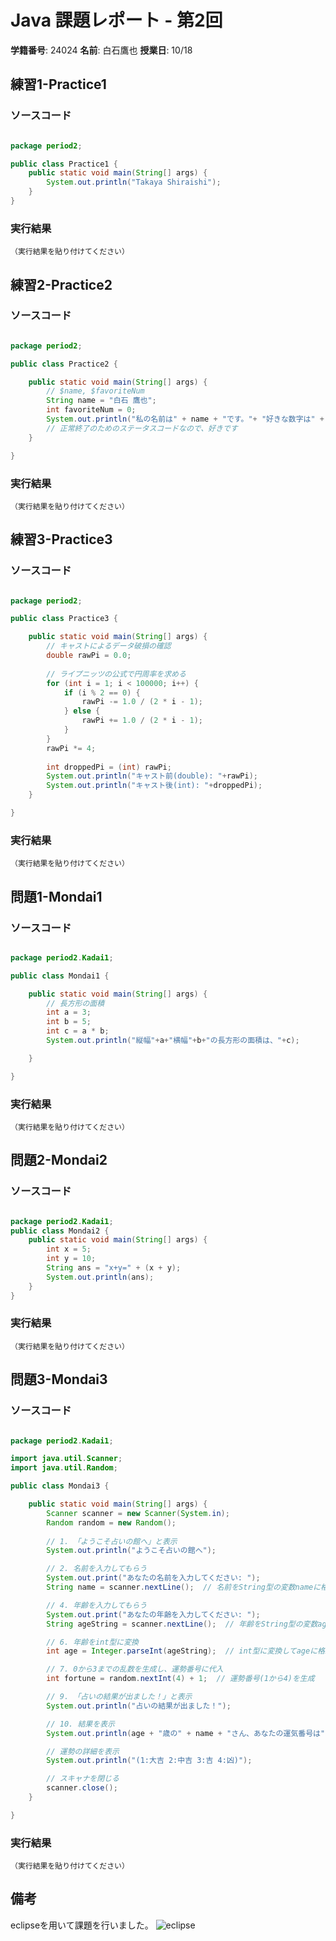 # Java 課題レポート - 第2回
**学籍番号**: 24024
**名前**: 白石鷹也
**授業日**: 10/18

## 練習1-Practice1
### ソースコード
```java

package period2;

public class Practice1 {
	public static void main(String[] args) {
		System.out.println("Takaya Shiraishi");
	}
}

```

### 実行結果
```
（実行結果を貼り付けてください）
```

<div style="page-break-before:always"></div>

## 練習2-Practice2
### ソースコード
```java

package period2;

public class Practice2 {

	public static void main(String[] args) {
		// $name, $favoriteNum
		String name = "白石 鷹也";
		int favoriteNum = 0;
		System.out.println("私の名前は" + name + "です。"+ "好きな数字は" + favoriteNum + "です。");
		// 正常終了のためのステータスコードなので、好きです
	}

}

```

### 実行結果
```
（実行結果を貼り付けてください）
```

<div style="page-break-before:always"></div>

## 練習3-Practice3
### ソースコード
```java

package period2;

public class Practice3 {

	public static void main(String[] args) {
		// キャストによるデータ破損の確認
		double rawPi = 0.0;
		
		// ライプニッツの公式で円周率を求める
		for (int i = 1; i < 100000; i++) {
			if (i % 2 == 0) {
				rawPi -= 1.0 / (2 * i - 1);
			} else {
				rawPi += 1.0 / (2 * i - 1);
			}
		}
		rawPi *= 4;
		
		int droppedPi = (int) rawPi;
		System.out.println("キャスト前(double): "+rawPi);
		System.out.println("キャスト後(int): "+droppedPi);
	}

}

```

### 実行結果
```
（実行結果を貼り付けてください）
```

<div style="page-break-before:always"></div>

## 問題1-Mondai1
### ソースコード
```java

package period2.Kadai1;

public class Mondai1 {

	public static void main(String[] args) {
		// 長方形の面積
		int a = 3;
		int b = 5;
		int c = a * b;
	    System.out.println("縦幅"+a+"横幅"+b+"の長方形の面積は、"+c);

	}

}

```

### 実行結果
```
（実行結果を貼り付けてください）
```

<div style="page-break-before:always"></div>

## 問題2-Mondai2
### ソースコード
```java

package period2.Kadai1;
public class Mondai2 {
	public static void main(String[] args) {
		int x = 5;
		int y = 10;
		String ans = "x+y=" + (x + y);
		System.out.println(ans);
	}
}
```

### 実行結果
```
（実行結果を貼り付けてください）
```

<div style="page-break-before:always"></div>

## 問題3-Mondai3
### ソースコード
```java

package period2.Kadai1;

import java.util.Scanner;
import java.util.Random;

public class Mondai3 {

	public static void main(String[] args) {
        Scanner scanner = new Scanner(System.in);
        Random random = new Random();
        
        // 1. 「ようこそ占いの館へ」と表示
        System.out.println("ようこそ占いの館へ");

        // 2. 名前を入力してもらう
        System.out.print("あなたの名前を入力してください: ");
        String name = scanner.nextLine();  // 名前をString型の変数nameに格納

        // 4. 年齢を入力してもらう
        System.out.print("あなたの年齢を入力してください: ");
        String ageString = scanner.nextLine();  // 年齢をString型の変数ageStringに格納

        // 6. 年齢をint型に変換
        int age = Integer.parseInt(ageString);  // int型に変換してageに格納

        // 7. 0から3までの乱数を生成し、運勢番号に代入
        int fortune = random.nextInt(4) + 1;  // 運勢番号(1から4)を生成

        // 9. 「占いの結果が出ました！」と表示
        System.out.println("占いの結果が出ました！");

        // 10. 結果を表示
        System.out.println(age + "歳の" + name + "さん、あなたの運気番号は" + fortune + "です");

        // 運勢の詳細を表示
        System.out.println("(1:大吉 2:中吉 3:吉 4:凶)");

        // スキャナを閉じる
        scanner.close();
	}

}

```

### 実行結果
```
（実行結果を貼り付けてください）
```

<div style="page-break-before:always"></div>

## 備考
eclipseを用いて課題を行いました。
![eclipse](/Users/pality/portfolio/KIC/java/img/period2.png)
